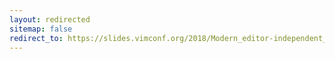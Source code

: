 ```yaml
---
layout: redirected
sitemap: false
redirect_to: https://slides.vimconf.org/2018/Modern_editor-independent_development_environment_for_PHP.pdf
---
```

